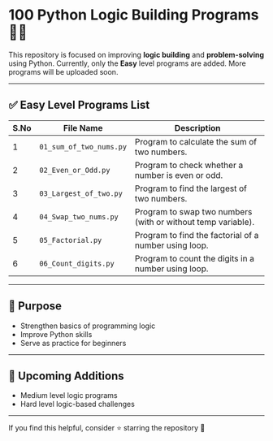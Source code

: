 # 100 Python Logic Building Programs 🧠🐍

This repository is focused on improving **logic building** and **problem-solving** using Python.
Currently, only the **Easy** level programs are added. More programs will be uploaded soon.

---


## ✅ Easy Level Programs List

| S.No | File Name | Description |
|------|----------|-------------|
| 1 | `01_sum_of_two_nums.py` | Program to calculate the sum of two numbers. |
| 2 | `02_Even_or_Odd.py` | Program to check whether a number is even or odd. |
| 3 | `03_Largest_of_two.py` | Program to find the largest of two numbers. |
| 4 | `04_Swap_two_nums.py` | Program to swap two numbers (with or without temp variable). |
| 5 | `05_Factorial.py` | Program to find the factorial of a number using loop. |
| 6 | `06_Count_digits.py` | Program to count the digits in a number using loop. |

---

## 🎯 Purpose
- Strengthen basics of programming logic
- Improve Python skills
- Serve as practice for beginners

---

## 🚀 Upcoming Additions
- Medium level logic programs
- Hard level logic-based challenges

---

If you find this helpful, consider ⭐ starring the repository 🙂

